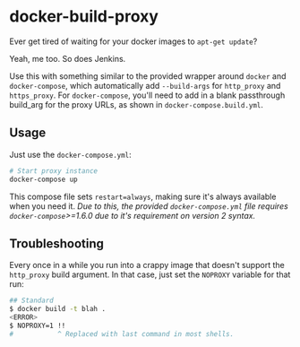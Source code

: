 docker-build-proxy
==================

Ever get tired of waiting for your docker images to `apt-get update`?

Yeah, me too. So does Jenkins.

Use this with something similar to the provided wrapper around `docker` and `docker-compose`, which automatically add `--build-args` for `http_proxy` and `https_proxy`. For `docker-compose`, you'll need to add in a blank passthrough build_arg for the proxy URLs, as shown in `docker-compose.build.yml`.

Usage
-----

Just use the `docker-compose.yml`:
```sh
# Start proxy instance
docker-compose up
```
This compose file sets `restart=always`, making sure it's always available when you need it.
*Due to this, the provided `docker-compose.yml` file requires `docker-compose`>=1.6.0 due to it's requirement on version 2 syntax.*

Troubleshooting
---------------

Every once in a while you run into a crappy image that doesn't support the `http_proxy` build argument.
In that case, just set the `NOPROXY` variable for that run:

```sh
## Standard
$ docker build -t blah .
<ERROR>
$ NOPROXY=1 !!
#           ^ Replaced with last command in most shells.
```

